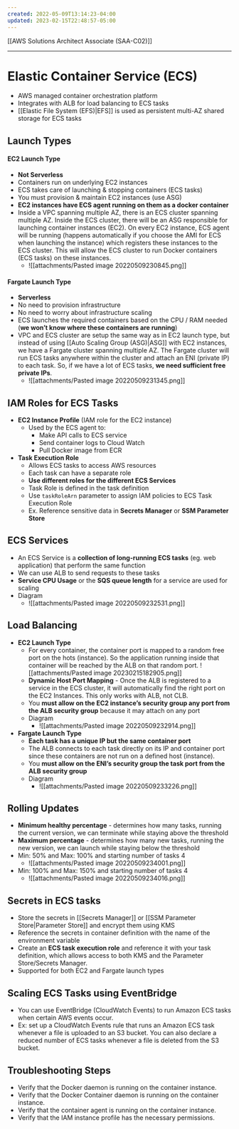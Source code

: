 ```yaml
---
created: 2022-05-09T13:14:23-04:00
updated: 2023-02-15T22:48:57-05:00
---
```

[[AWS Solutions Architect Associate (SAA-C02)]]

---
# Elastic Container Service (ECS)
- AWS managed container orchestration platform
- Integrates with ALB for load balancing to ECS tasks
- [[Elastic File System (EFS)|EFS]] is used as persistent multi-AZ shared storage for ECS tasks

## Launch Types
#### EC2 Launch Type
- **Not Serverless**
- Containers run on underlying EC2 instances
- ECS takes care of launching & stopping containers (ECS tasks)
- You must provision & maintain EC2 instances (use ASG)
- **EC2 instances have ECS agent running on them as a docker container**
- Inside a VPC spanning multiple AZ, there is an ECS cluster spanning multiple AZ. Inside the ECS cluster, there will be an ASG responsible for launching container instances (EC2). On every EC2 instance, ECS agent will be running (happens automatically if you choose the AMI for ECS when launching the instance) which registers these instances to the ECS cluster. This will allow the ECS cluster to run Docker containers (ECS tasks) on these instances.
	- ![[attachments/Pasted image 20220509230845.png]]

#### Fargate Launch Type
- **Serverless**
- No need to provision infrastructure
- No need to worry about infrastructure scaling
- ECS launches the required containers based on the CPU / RAM needed (**we won’t know where these containers are running**)
- VPC and ECS cluster are setup the same way as in EC2 launch type, but instead of using [[Auto Scaling Group (ASG)|ASG]] with EC2 instances, we have a Fargate cluster spanning multiple AZ. The Fargate cluster will run ECS tasks anywhere within the cluster and attach an ENI (private IP) to each task. So, if we have a lot of ECS tasks, **we need sufficient free private IPs**.
	- ![[attachments/Pasted image 20220509231345.png]]

## IAM Roles for ECS Tasks
-  **EC2 Instance Profile** (IAM role for the EC2 instance)
    -   Used by the ECS agent to:
        -   Make API calls to ECS service
        -   Send container logs to Cloud Watch
        -   Pull Docker image from ECR
- **Task Execution Role**
	- Allows ECS tasks to access AWS resources
	- Each task can have a separate role
	- **Use different roles for the different ECS Services**
	- Task Role is defined in the task definition
	- Use `taskRoleArn` parameter to assign IAM policies to ECS Task Execution Role
	- Ex. Reference sensitive data in **Secrets Manager** or **SSM Parameter Store**

## ECS Services
- An ECS Service is a **collection of long-running ECS tasks** (eg. web application) that perform the same function
- We can use ALB to send requests to these tasks
- **Service CPU Usage** or the **SQS queue length** for a service are used for scaling
- Diagram
	- ![[attachments/Pasted image 20220509232531.png]]

## Load Balancing
- **EC2 Launch Type**
	- For every container, the container port is mapped to a random free port on the hots (instance). So the application running inside that container will be reached by the ALB on that random port.
	 ![[attachments/Pasted image 20230215182905.png]]
	- **Dynamic Host Port Mapping** - Once the ALB is registered to a service in the ECS cluster, it will automatically find the right port on the EC2 Instances. This only works with ALB, not CLB.
	- You **must allow on the EC2 instance’s security group any port from the ALB security group** because it may attach on any port
	- Diagram
		- ![[attachments/Pasted image 20220509232914.png]]
- **Fargate Launch Type**
	- **Each task has a unique IP but the same container port**
	- The ALB connects to each task directly on its IP and container port since these containers are not run on a defined host (instance). 
	-   You **must allow on the ENI’s security group the task port from the ALB security group**
	- Diagram
		- ![[attachments/Pasted image 20220509233226.png]]

## Rolling Updates
-   **Minimum healthy percentage** - determines how many tasks, running the current version, we can terminate while staying above the threshold
-   **Maximum percentage** - determines how many new tasks, running the new version, we can launch while staying below the threshold
- Min: 50% and Max: 100% and starting number of tasks 4
	- ![[attachments/Pasted image 20220509234001.png]]
- Min: 100% and Max: 150% and starting number of tasks 4
	- ![[attachments/Pasted image 20220509234016.png]]

## Secrets in ECS tasks
- Store the secrets in [[Secrets Manager]] or [[SSM Parameter Store|Parameter Store]] and encrypt them using KMS
- Reference the secrets in container definition with the name of the environment variable
- Create an **ECS task execution role** and reference it with your task definition, which allows access to both KMS and the Parameter Store/Secrets Manager.
- Supported for both EC2 and Fargate launch types

## Scaling ECS Tasks using EventBridge
- You can use EventBridge (CloudWatch Events) to run Amazon ECS tasks when certain AWS events occur. 
- Ex: set up a CloudWatch Events rule that runs an Amazon ECS task whenever a file is uploaded to an S3 bucket. You can also declare a reduced number of ECS tasks whenever a file is deleted from the S3 bucket.

## Troubleshooting Steps
-   Verify that the Docker daemon is running on the container instance.
-   Verify that the Docker Container daemon is running on the container instance.
-   Verify that the container agent is running on the container instance.
-   Verify that the IAM instance profile has the necessary permissions.